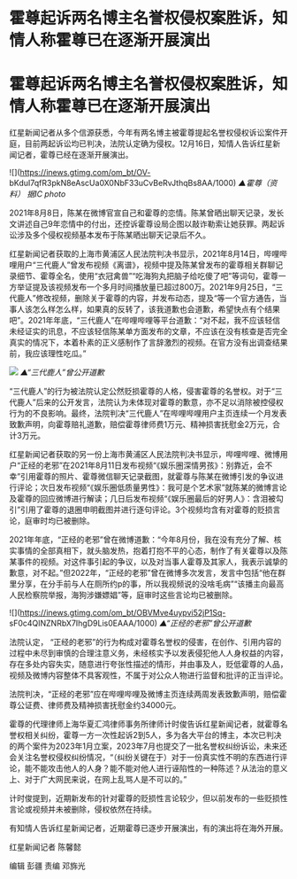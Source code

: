 # 霍尊起诉两名博主名誉权侵权案胜诉，知情人称霍尊已在逐渐开展演出

# 霍尊起诉两名博主名誉权侵权案胜诉，知情人称霍尊已在逐渐开展演出

红星新闻记者从多个信源获悉，今年有两名博主被霍尊提起名誉权侵权诉讼案件开庭，目前两起诉讼均已判决，法院认定确为侵权。12月16日，知情人告诉红星新闻记者，霍尊已经在逐渐开展演出。

![](https://inews.gtimg.com/om_bt/OV-
bKduI7qfR3pkN8eAscUa0X0NbF33uCvBeRvJthqBs8AA/1000) _▲霍尊（资料） 据IC photo_

2021年8月8日，陈某在微博官宣自己和霍尊的恋情。陈某曾晒出聊天记录，发长文讲述自己9年恋情中的付出，还控诉霍尊设局企图以敲诈勒索让她获罪。两起诉讼涉及多个侵权视频基本发布于陈某晒出聊天记录后不久。

红星新闻记者获取的上海市黄浦区人民法院判决书显示，2021年8月14日，哔哩哔哩用户“三代鹿人”曾发布视频《离谱》，视频中提及陈某曾发布的霍尊相关群聊记录细节、霍尊全名，使用“衣冠禽兽”“吃海狗丸把脑子给吃傻了吧”等词句，霍尊一方举证提及该视频发布一个多月时间播放量已超过800万。2021年9月25日，“三代鹿人”修改视频，删除关于霍尊的内容，并发布动态，提及“等一个官方通告，当事人该怎么样怎么样，如果真的反转了，该我道歉也会道歉，希望快点有个结果吧”。2021年年底，“三代鹿人”在哔哩哔哩等平台道歉：“对不起，我不应该轻信未经证实的讯息，不应该轻信陈某单方面发布的文章，不应该在没有核查是否完全真实的情况下，本着朴素的正义感制作了言辞激烈的视频。在官方没有出调查结果前，我应该理性吃瓜。”

![](https://inews.gtimg.com/om_bt/OkhJRKli3G58ihqcGiHr14lsNewbyFZrw64mpbtJctCuIAA/1000)
_▲“三代鹿人”曾公开道歉_

“三代鹿人”的行为被法院认定公然贬损霍尊的人格，侵害霍尊的名誉权。对于“三代鹿人”后来的公开发言，法院认为未体现对霍尊的歉意，亦不足以消除被控侵权行为的不良影响。最终，法院判决“三代鹿人”在哔哩哔哩用户主页连续一个月发表致歉声明，向霍尊赔礼道歉，赔偿霍尊律师费1万元、精神损害抚慰金2万元，合计3万元。

红星新闻记者获取的另一份上海市黄浦区人民法院判决书显示，哔哩哔哩、微博用户“正经的老邪”在2021年8月11日发布视频“《娱乐圈深情男孩》：别靠近，会不幸”引用霍尊的照片、霍尊微信聊天记录截图，就霍尊与陈某在微博引发的争议进行评论；次日发布视频“《娱乐圈低质量男性》：我可是个艺术家”就陈某的微博言论及霍尊的回应微博进行解读；几日后发布视频“《娱乐圈最后的好男人》：含泪被勾引”引用了霍尊的退圈申明截图并进行逐句评论。3个视频均含有对霍尊的贬损言论，庭审时均已被删除。

2021年年底，“正经的老邪”曾在微博道歉：“今年8月份，我在没有充分了解、核实事情的全部真相下，就头脑发热，抱着打抱不平的心态，制作了有关霍尊以及陈某事件的视频。对这件事引起的争议，以及对当事人霍尊及其家人，我表示诚挚的歉意，对不起。”但2022年，“正经的老邪”曾在微博多次发言，发言中包括“他在群里分享，在分手前与人在厕所约p的事，所以我视频说的没啥毛病”“该播主向最高人民检察院举报，海狗涉嫌嫖娼”等，庭审时这些言论均已被删除。

![](https://inews.gtimg.com/om_bt/OBVMve4uypvi52jP1Sq-
sF0c4QINZNRbX7IhgD9Lis0EAAA/1000) _▲“正经的老邪”曾公开道歉_

法院认定，
“正经的老邪”的行为构成对霍尊名誉权的侵害，在创作、引用内容的过程中未尽到审慎的合理注意义务，未经核实予以发表侵犯他人人身权益的内容，存在多处内容失实，随意进行夸张性描述的情形，并由事及人，贬低霍尊的人品，视频及微博内容整体不具客观性，不属于对公众人物进行监督和批评的正当评论。

法院判决，“正经的老邪”应在哔哩哔哩及微博主页连续两周发表致歉声明，赔偿霍尊公证费、律师费及精神损害抚慰金约34000元。

霍尊的代理律师上海华夏汇鸿律师事务所律师计时俊告诉红星新闻记者，就霍尊名誉权相关纠纷，霍尊一方一次性起诉2到5人，多为各大平台的博主，本次已判决的两个案件为2023年1月立案，2023年7月也提交了一批名誉权纠纷诉讼，未来还会关注名誉权侵权纠纷情况，“（纠纷关键在于）对于一份真实性不明的东西进行评论，能不能攻击他人的人身？能不能对他人进行诬陷性的一种陈述？从法治的意义上、对于广大网民来说，在网上乱骂人是不可以的。”

计时俊提到，近期新发布的针对霍尊的贬损性言论较少，但以前发布的一些贬损性言论或视频并未被删除，侵权依然在持续。

有知情人告诉红星新闻记者，近期霍尊已逐步开展演出，有的演出将在海外开展。

红星新闻记者 陈馨懿

编辑 彭疆 责编 邓旆光

